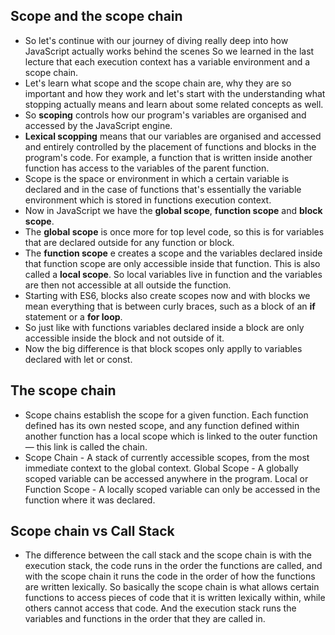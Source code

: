## Scope and the scope chain

- So let's continue with our journey of diving really deep into how JavaScript actually works behind the scenes  So we learned in the last lecture that each execution context has a variable environment and a scope chain. 
- Let's learn what scope and the scope chain are, why they are so important and how they work and let's start with the understanding what stopping actually means and learn about some related concepts as well. 
- So **scoping** controls how our program's variables are organised and accessed by the JavaScript engine.
- **Lexical scopping** means that our variables are organised and accessed and entirely controlled by the placement of functions and blocks in the program's code. For example, a function that is written inside another function has access to the variables of the parent function.
- Scope is the space or environment in which a certain variable is declared and in the case of functions that's essentially the variable environment which is stored in functions execution context. 
- Now in JavaScript we have the **global scope**, **function scope** and **block scope**.
- The **global scope** is once more for top level code, so this is for variables that are declared outside for any function or block.
- The **function scope** e creates a scope and the variables declared inside that function scope are only accessible inside that function. This is also called a **local scope**. So local variables live in function and the variables are then not accessible at all outside the function. 
- Starting with ES6, blocks also create scopes now and with blocks we mean everything that is between curly braces, such as a block of an **if** statement or a **for loop**. 
- So just like with functions variables declared inside a block are only accessible inside the block and not outside of it. 
- Now the big difference is that block scopes only applly to variables declared with let or const.
 
## The scope chain

- Scope chains establish the scope for a given function. Each function defined has its own nested scope, and any function defined within another function has a local scope which is linked to the outer function — this link is called the chain.
- Scope Chain - A stack of currently accessible scopes, from the most immediate context to the global context. Global Scope - A globally scoped variable can be accessed anywhere in the program. Local or Function Scope - A locally scoped variable can only be accessed in the function where it was declared.

 ## Scope chain vs Call Stack

 - The difference between the call stack and the scope chain is with the execution stack, the code runs in the order the functions are called, and with the scope chain it runs the code in the order of how the functions are written lexically. So basically the scope chain is what allows certain functions to access pieces of code that it is written lexically within, while others cannot access that code. And the execution stack runs the variables and functions in the order that they are called in.